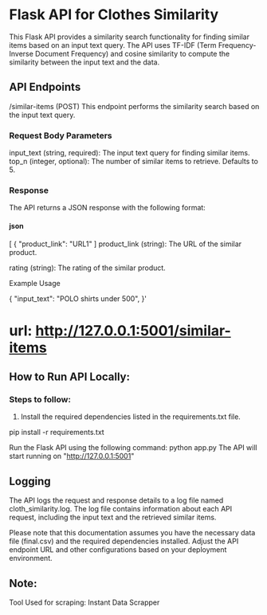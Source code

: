# Flask API for Clothes Similarity 
This Flask API provides a similarity search functionality for finding similar items based on an input text query. The API uses TF-IDF (Term Frequency-Inverse Document Frequency) and cosine similarity to compute the similarity between the input text and the data.
## API Endpoints
/similar-items (POST)
This endpoint performs the similarity search based on the input text query.
### Request Body Parameters
input_text (string, required): The input text query for finding similar items.
top_n (integer, optional): The number of similar items to retrieve. Defaults to 5.
### Response
The API returns a JSON response with the following format:
#### json
[
  {
    "product_link": "URL1"
]
product_link (string): The URL of the similar product.

rating (string): The rating of the similar product.

Example Usage


{
  "input_text": "POLO shirts under 500",
}' 

# url: http://127.0.0.1:5001/similar-items

## How to Run API Locally:

### Steps to follow:
1. Install the required dependencies listed in the requirements.txt file.

pip install -r requirements.txt

Run the Flask API using the following command:
python app.py
The API will start running on "http://127.0.0.1:5001"

## Logging
The API logs the request and response details to a log file named cloth_similarity.log. The log file contains information about each API request, including the input text and the retrieved similar items.

Please note that this documentation assumes you have the necessary data file (final.csv) and the required dependencies installed. Adjust the API endpoint URL and other configurations based on your deployment environment.

## Note: 
Tool Used for scraping: Instant Data Scrapper
